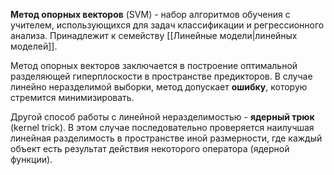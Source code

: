 **Метод опорных векторов** (SVM) - набор алгоритмов обучения с учителем, использующихся для задач классификации и регрессионного анализа. Принадлежит к семейству [[Линейные модели|линейных моделей]].

Метод опорных векторов заключается в построение оптимальной разделяющей гиперплоскости в пространстве предикторов. В случае линейно неразделимой выборки, метод допускает **ошибку**, которую стремится минимизировать.

Другой способ работы с линейной неразделимостью - **ядерный трюк** (kernel trick). В этом случае последовательно проверяется наилучшая линейная разделимость в пространстве иной размерности, где каждый объект есть результат действия некоторого оператора (ядерной функции).